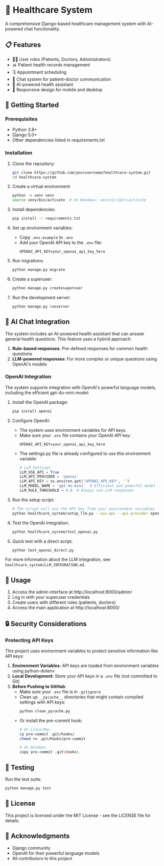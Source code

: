 # 🏥 Healthcare System

A comprehensive Django-based healthcare management system with AI-powered chat functionality.

## 📋 Features

- 👩‍⚕️ User roles (Patients, Doctors, Administrators)
- 📊 Patient health records management
- 🗓️ Appointment scheduling
- 💬 Chat system for patient-doctor communication
- 🤖 AI-powered health assistant
- 📱 Responsive design for mobile and desktop

## 🚀 Getting Started

### Prerequisites

- Python 3.8+
- Django 5.0+
- Other dependencies listed in requirements.txt

### Installation

1. Clone the repository:
   ```bash
   git clone https://github.com/yourusername/healthcare-system.git
   cd healthcare-system
   ```

2. Create a virtual environment:
   ```bash
   python -m venv venv
   source venv/bin/activate  # On Windows: venv\Scripts\activate
   ```

3. Install dependencies:
   ```bash
   pip install -r requirements.txt
   ```

4. Set up environment variables:
   - Copy `.env.example` to `.env`
   - Add your OpenAI API key to the `.env` file:
     ```
     OPENAI_API_KEY=your_openai_api_key_here
     ```

5. Run migrations:
   ```bash
   python manage.py migrate
   ```

6. Create a superuser:
   ```bash
   python manage.py createsuperuser
   ```

7. Run the development server:
   ```bash
   python manage.py runserver
   ```

## 🤖 AI Chat Integration

The system includes an AI-powered health assistant that can answer general health questions. This feature uses a hybrid approach:

1. **Rule-based responses**: Pre-defined responses for common health questions
2. **LLM-powered responses**: For more complex or unique questions using OpenAI's models

### OpenAI Integration

The system supports integration with OpenAI's powerful language models, including the efficient gpt-4o-mini model:

1. Install the OpenAI package:
   ```bash
   pip install openai
   ```

2. Configure OpenAI:
   - The system uses environment variables for API keys
   - Make sure your `.env` file contains your OpenAI API key:
     ```
     OPENAI_API_KEY=your_openai_api_key_here
     ```
   - The settings.py file is already configured to use this environment variable:
     ```python
     # LLM Settings
     LLM_USE_API = True
     LLM_API_PROVIDER = 'openai'
     LLM_API_KEY = os.environ.get('OPENAI_API_KEY', '')
     LLM_MODEL_NAME = 'gpt-4o-mini'  # Efficient and powerful model
     LLM_RULE_THRESHOLD = 0.0  # Always use LLM responses
     ```

3. Run the setup script:
   ```bash
   # The script will use the API key from your environment variables
   python healthcare_system/setup_llm.py --use-api --api-provider openai --model gpt-4o-mini
   ```

4. Test the OpenAI integration:
   ```bash
   python healthcare_system/test_openai.py
   ```

5. Quick test with a direct script:
   ```bash
   python test_openai_direct.py
   ```

For more information about the LLM integration, see `healthcare_system/LLM_INTEGRATION.md`.

## 📱 Usage

1. Access the admin interface at http://localhost:8000/admin/
2. Log in with your superuser credentials
3. Create users with different roles (patients, doctors)
4. Access the main application at http://localhost:8000/

## 🔒 Security Considerations

### Protecting API Keys

This project uses environment variables to protect sensitive information like API keys:

1. **Environment Variables**: API keys are loaded from environment variables using python-dotenv
2. **Local Development**: Store your API keys in a `.env` file (not committed to Git)
3. **Before Pushing to GitHub**:
   - Make sure your `.env` file is in `.gitignore`
   - Clean up `__pycache__` directories that might contain compiled settings with API keys:
     ```bash
     python clean_pycache.py
     ```
   - Or install the pre-commit hook:
     ```bash
     # On Linux/Mac
     cp pre-commit .git/hooks/
     chmod +x .git/hooks/pre-commit

     # On Windows
     copy pre-commit .git\hooks\
     ```

## 🧪 Testing

Run the test suite:
```bash
python manage.py test
```

## 📄 License

This project is licensed under the MIT License - see the LICENSE file for details.

## 🙏 Acknowledgments

- Django community
- OpenAI for their powerful language models
- All contributors to this project
